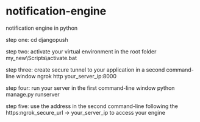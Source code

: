 # notification-engine
notification engine in python

step one: cd djangopush

step two: activate your virtual environment in the root folder
my_new\Scripts\activate.bat 

step three: create secure tunnel to your application in a second command-line window
ngrok http your_server_ip:8000

step four: run your server in the first command-line window
python manage.py runserver

step five:
use the address in the second command-line following the https:ngrok_secure_url -> your_server_ip to access your engine
